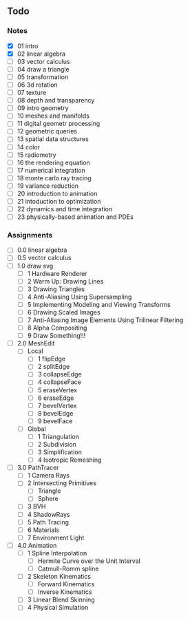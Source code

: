## Todo

### Notes


- [x] 01 intro
- [x] 02 linear algebra
- [ ] 03 vector calculus
- [ ] 04 draw a triangle
- [ ] 05 transformation
- [ ] 06 3d rotation
- [ ] 07 texture
- [ ] 08 depth and transparency
- [ ] 09 intro geometry
- [ ] 10 meshes and manifolds
- [ ] 11 digital geometr processing 
- [ ] 12 geometric queries 
- [ ] 13 spatial data structures 
- [ ] 14 color
- [ ] 15 radiometry 
- [ ] 16 the rendering equation 
- [ ] 17 numerical integration 
- [ ] 18 monte carlo ray tracing 
- [ ] 19 variance reduction 
- [ ] 20 introduction to animation 
- [ ] 21 intoduction to optimization 
- [ ] 22 dynamics and time integration 
- [ ] 23 physically-based animation and PDEs 
### Assignments

- [ ] 0.0 linear algebra
- [ ] 0.5 vector calculus
- [ ] 1.0 draw svg
  - [ ] 1 Hardware Renderer
  - [ ] 2 Warm Up: Drawing Lines
  - [ ] 3 Drawing Triangles
  - [ ] 4 Anti-Aliasing Using Supersampling
  - [ ] 5 Implementing Modeling and Viewing Transforms
  - [ ] 6 Drawing Scaled Images
  - [ ] 7 Anti-Aliasing Image Elements Using Trilinear Filtering
  - [ ] 8 Alpha Compositing
  - [ ] 9 Draw Something!!!
- [ ] 2.0 MeshEdit
  - [ ] Local
    - [ ] 1 flipEdge
    - [ ] 2 splitEdge
    - [ ] 3 collapseEdge
    - [ ] 4 collapseFace
    - [ ] 5 eraseVertex
    - [ ] 6 eraseEdge
    - [ ] 7 bevelVertex
    - [ ] 8 bevelEdge
    - [ ] 9 bevelFace
  - [ ] Global
    - [ ] 1 Triangulation
    - [ ] 2 Subdivision
    - [ ] 3 Simplification
    - [ ] 4 Isotropic Remeshing
- [ ] 3.0 PathTracer
  - [ ] 1 Camera Rays
  - [ ] 2 Intersecting Primitives
    - [ ] Triangle
    - [ ] Sphere
  - [ ] 3 BVH
  - [ ] 4 ShadowRays
  - [ ] 5 Path Tracing
  - [ ] 6 Materials
  - [ ] 7 Environment Light
- [ ] 4.0 Animation
  - [ ] 1 Spline Interpolation
    - [ ] Hermite Curve over the Unit Interval
    - [ ] Catmull-Romm spline
  - [ ] 2 Skeleton Kinematics
    - [ ] Forward Kinematics
    - [ ] Inverse Kinematics
  - [ ] 3 Linear Blend Skinning
  - [ ] 4 Physical Simulation
